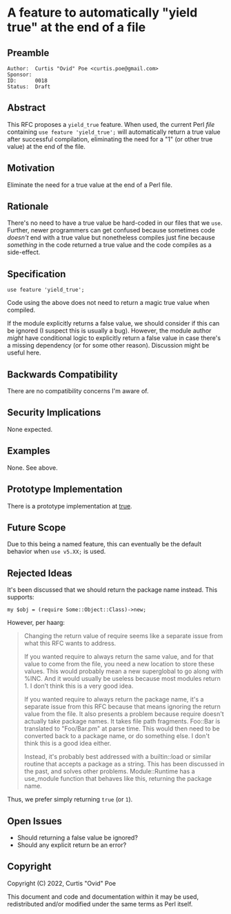 # A feature to automatically "yield true" at the end of a file

## Preamble

    Author:  Curtis "Ovid" Poe <curtis.poe@gmail.com>
    Sponsor:
    ID:      0018
    Status:  Draft

## Abstract

This RFC proposes a `yield_true` feature. When used, the current Perl _file_
containing `use feature 'yield_true';` will automatically return a true value
after successful compilation, eliminating the need for a "1" (or other true
value) at the end of the file.

## Motivation

Eliminate the need for a true value at the end of a Perl file.

## Rationale

There's no need to have a true value be hard-coded in our files that we
`use`. Further, newer programmers can get confused because sometimes code
_doesn't_ end with a true value but nonetheless compiles just fine because
_something_ in the code returned a true value and the code compiles as a
side-effect.

## Specification

    use feature 'yield_true';

Code using the above does not need to return a magic true value when compiled.

If the module explicitly returns a false value, we should consider if this can
be ignored (I suspect this is usually a bug). However, the module author
_might_ have conditional logic to explicitly return a false value in case
there's a missing dependency (or for some other reason). Discussion might be
useful here.

## Backwards Compatibility

There are no compatibility concerns I'm aware of.

## Security Implications

None expected.

## Examples

None. See above.

## Prototype Implementation

There is a prototype implementation at [true](https://metacpan.org/pod/true).

## Future Scope

Due to this being a named feature, this can eventually be the default behavior
when `use v5.XX;` is used.

## Rejected Ideas

It's been discussed that we should return the package name instead. This
supports:

    my $obj = (require Some::Object::Class)->new;

However, per haarg:

> Changing the return value of require seems like a separate issue from what
> this RFC wants to address.
>
> If you wanted require to always return the same value, and for that value to
> come from the file, you need a new location to store these values. This
> would probably mean a new superglobal to go along with %INC. And it would
> usually be useless because most modules return 1. I don't think this is a
> very good idea.
>
> If you wanted require to always return the package name, it's a separate
> issue from this RFC because that means ignoring the return value from the
> file. It also presents a problem because require doesn't actually take
> package names.  It takes file path fragments. Foo::Bar is translated to
> "Foo/Bar.pm" at parse time. This would then need to be converted back to a
> package name, or do something else. I don't think this is a good idea
> either.
>
> Instead, it's probably best addressed with a builtin::load or similar
> routine that accepts a package as a string. This has been discussed in the
> past, and solves other problems. Module::Runtime has a use_module function
> that behaves like this, returning the package name.

Thus, we prefer simply returning `true` (or `1`).

## Open Issues

* Should returning a false value be ignored?
* Should any explicit return be an error?

## Copyright

Copyright (C) 2022, Curtis "Ovid" Poe

This document and code and documentation within it may be used, redistributed
and/or modified under the same terms as Perl itself.

